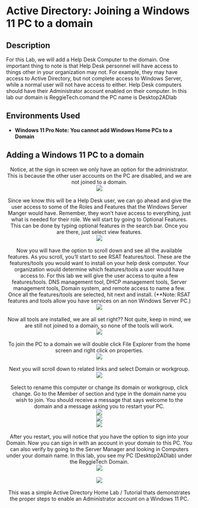
<h1>Active Directory: Joining a Windows 11 PC to a domain</h1>



<h2>Description</h2>
For this Lab, we will add a Help Desk Computer to the domain. One important thing to note is that Help Desk personnel will have access to things other in your organization may not. For example, they may have access to Active Directory, but not complete access to Windows Server, while a normal user will not have access to either. Help Desk computers should have their Administrator account enabled on their computer.  In this lab our domain is ReggieTech.comand the PC name is Desktop2ADlab
<br />




<h2>Environments Used </h2>

- <b>Windows 11 Pro  **Note: You cannot add Windows Home PCs to a Domain**</b> 

<h2> Adding a Windows 11 PC to a domain </h2>

<p align="center">
Notice, at the sign in screen we only have an option for the administrator. This is because the other user accounts on the PC are disabled, and we are not joined to a domain.<br/>
<img src="https://github.com/Rastallworth1/Joining-a-computer-to-a-Domain/blob/main/Join%20PC%201.png"/>
<br />


<br />
Since we know this will be a Help Desk user, we can go ahead and give the user access to some of the Roles and Features that the Windows Server Manger would have. Remember, they won’t have access to everything, just what is needed for their role.  We will start by going to Optional Features. This can be done by typing optional features in the search bar. Once you are there, just select view features.<br/>
<img src="https://github.com/Rastallworth1/Joining-a-computer-to-a-Domain/blob/main/join%20pc%202.png"/>
<br />


<br />
Now you will have the option to scroll down and see all the available features. As you scroll, you’ll start to see RSAT features/tool. These are the features/tools you would want to install on your help desk computer. Your organization would determine which features/tools a user would have access to. For this lab we will give the user access to quite a few features/tools. DNS management tool, DHCP management tools, Server management tools, Domain system, and remote access to name a few. Once all the features/tools are selected, hit next and install. (**Note: RSAT features and tools allow you have services on an non Windows Server PC.) <br/>
<img src="https://github.com/Rastallworth1/Joining-a-computer-to-a-Domain/blob/main/join%20pc%203.png"/>
<br />


<br />
Now all tools are installed, we are all set right?? Not quite, keep in mind, we are still not joined to a domain, so none of the tools will work. <br/>
<img src="https://github.com/Rastallworth1/Joining-a-computer-to-a-Domain/blob/main/PC%20join%204.png"/>
<br />


<br />
To join the PC to a domain we will double click File Explorer from the home screen and right click on properties.  <br/>
<img src="https://github.com/Rastallworth1/Enabling-an-Administrator-account-on-Windows-11/blob/main/Screenshot%205%20pt%201.png"/>
<br />



  <br />
Next you will scroll down to related links and select Domain or workgroup. <br/>
<img src="https://github.com/Rastallworth1/Enabling-an-Administrator-account-on-Windows-11/blob/main/Screenshot%206.png"/>
<br />


<br />
Select to rename this computer or change its domain or workgroup, click change. Go to the Member of section and type in the domain name you wish to join. You should receive a message that says welcome to the domain and a message asking you to restart your PC. <br/>
<img src="https://github.com/Rastallworth1/Enabling-an-Administrator-account-on-Windows-11/blob/main/Screenshot%206.png"/>
<br />
<img src="https://github.com/Rastallworth1/Enabling-an-Administrator-account-on-Windows-11/blob/main/Screenshot%206.png"/>
<br />
<img src="https://github.com/Rastallworth1/Enabling-an-Administrator-account-on-Windows-11/blob/main/Screenshot%206.png"/>
<br />



<br />
After you restart, you will notice that you have the option to sign into your Domain. Now you can sign in with an account in your domain to this PC. You can also verify by going to the Server Manager and looking in Computers under your domain name. In this lab, you see my PC (Desktop2ADlab) under the ReggieTech Domain.  <br/>
<img src="https://github.com/Rastallworth1/Enabling-an-Administrator-account-on-Windows-11/blob/main/Screenshot%206.png"/>
<br />
<br/>
<img src="https://github.com/Rastallworth1/Enabling-an-Administrator-account-on-Windows-11/blob/main/Screenshot%206.png"/>
<br />




 
  
  


<br />
This was a simple Active Directory Home Lab / Tutorial thats demonstrates the proper steps to enable an Administrator account on a Windows 11 PC.<br/>
